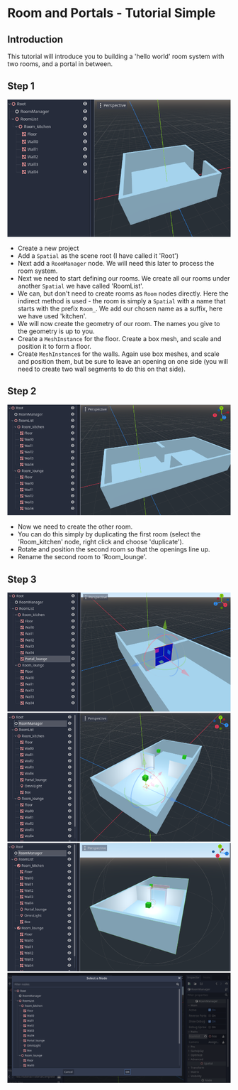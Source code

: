# Room and Portals - Tutorial Simple
## Introduction
This tutorial will introduce you to building a 'hello world' room system with two rooms, and a portal in between.

## Step 1
![Tutorial Simple 1](images/tutorial_simple1.png)
* Create a new project
* Add a `Spatial` as the scene root (I have called it 'Root')
* Next add a `RoomManager` node. We will need this later to process the room system.
* Next we need to start defining our rooms. We create all our rooms under another `Spatial` we have called 'RoomList'.
* We can, but don't need to create rooms as `Room` nodes directly. Here the indirect method is used - the room is simply a `Spatial` with a name that starts with the prefix `Room_`. We add our chosen name as a suffix, here we have used 'kitchen'.
* We will now create the geometry of our room. The names you give to the geometry is up to you.
* Create a `MeshInstance` for the floor. Create a box mesh, and scale and position it to form a floor.
* Create `MeshInstance`s for the walls. Again use box meshes, and scale and position them, but be sure to leave an opening on one side (you will need to create two wall segments to do this on that side).
## Step 2
![Tutorial Simple 2](images/tutorial_simple2.png)
* Now we need to create the other room.
* You can do this simply by duplicating the first room (select the 'Room_kitchen' node, right click and choose 'duplicate').
* Rotate and position the second room so that the openings line up.
* Rename the second room to 'Room_lounge'.

## Step 3
![Tutorial Simple 3](images/tutorial_simple3.png)
![Tutorial Simple 4](images/tutorial_simple4.png)
![Tutorial Simple 5](images/tutorial_simple5.png)
![Select RoomList](images/select_roomlist.png)

